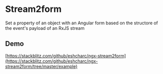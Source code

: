 # Stream2form

Set a property of an object with an Angular form based on the structore of the event's payload of an RxJS stream

## Demo
[https://stackblitz.com/github/eshcharc/ngx-stream2form](https://stackblitz.com/github/eshcharc/ngx-stream2form/tree/master/example)


